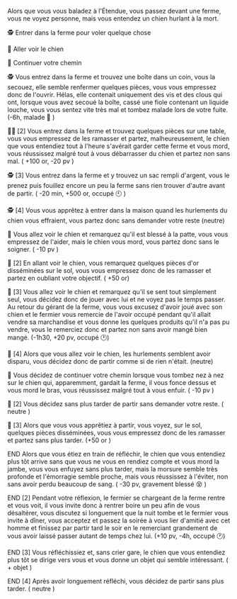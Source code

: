 Alors que vous vous baladez à l'Étendue, vous passez devant une ferme, vous ne voyez personne, mais vous entendez un chien hurlant à la mort.

🕵️ Entrer dans la ferme pour voler quelque chose

🐶 Aller voir le chien

🚶 Continuer votre chemin

🕵️ Vous entrez dans la ferme et trouvez une boîte dans un coin, vous la secouez, elle semble renfermer quelques pièces, vous vous empressez donc de l'ouvrir. Hélas, elle contenait uniquement des vis et des clous qui ont, lorsque vous avez secoué la boîte, cassé une fiole contenant un liquide louche, vous vous sentez vite très mal et tombez malade lors de votre fuite. (-6h, malade 🤢 )

🕵️‍♂️ [2] Vous entrez dans la ferme et trouvez quelques pièces sur une table, vous vous empressez de les ramasser et partez, malheureusement, le chien que vous entendiez tout à l'heure s'avérait garder cette ferme et vous mord, vous réussissez malgré tout à vous débarrasser du chien et partez non sans mal. ( +100 or, -20 pv )

🕵️ [3] Vous entrez dans la ferme et y trouvez un sac rempli d'argent, vous le prenez puis fouillez encore un peu la ferme sans rien trouver d'autre avant de partir. ( -20 min, +500 or, occupé 🕙 )

🕵️ [4] Vous vous apprêtez à entrer dans la maison quand les hurlements du chien vous effraient, vous partez donc sans demander votre reste (neutre)

🐶 Vous allez voir le chien et remarquez qu'il est blessé à la patte, vous vous empressez de l'aider, mais le chien vous mord, vous partez donc sans le soigner. ( -10 pv )

🐶 [2] En allant voir le chien, vous remarquez quelques pièces d'or disséminées sur le sol, vous vous empressez donc de les ramasser et partez en oubliant votre objectif. ( +50 or)

🐶 [3] Vous allez voir le chien et remarquez qu'il se sent tout simplement seul, vous décidez donc de jouer avec lui et ne voyez pas le temps passer. Au retour du gérant de la ferme, vous vous excusez d'avoir joué avec son chien et le fermier vous remercie de l'avoir occupé pendant qu'il allait vendre sa marchandise et vous donne les quelques produits qu'il n'a pas pu vendre, vous le remerciez donc et partez non sans avoir mangé bien mangé. (-1h30, +20 pv, occupé 🕐)

🐶 [4] Alors que vous allez voir le chien, les hurlements semblent avoir disparu, vous décidez donc de partir comme si de rien n'était. (neutre)

🚶 Vous décidez de continuer votre chemin lorsque vous tombez nez à nez sur le chien qui, apparemment, gardait la ferme, il vous fonce dessus et vous mord le bras, vous réussissez malgré tout à vous enfuir. ( -10 pv )

🚶 [2] Vous décidez sans plus tarder de partir sans demander votre reste. ( neutre )

🚶 [3] Alors que vous vous apprêtiez à partir, vous voyez, sur le sol, quelques pièces disséminées, vous vous empressez donc de les ramasser et partez sans plus tarder. (+50 or )

END Alors que vous étiez en train de réfléchir, le chien que vous entendiez plus tôt arrive sans que vous ne vous en rendiez compte et vous mord la jambe, vous vous enfuyez sans plus tarder, mais la morsure semble très profonde et l'émorragie semble proche, mais vous réussissez à l'éviter, non sans avoir perdu beaucoup de sang. ( -30 pv, gravement blessé 😵 )

END [2] Pendant votre réflexion, le fermier se chargeant de la ferme rentre et vous voit, il vous invite donc à rentrer boire un peu afin de vous désaltérer, vous discutez si longuement que la nuit tombe et le fermier vous invite à dîner, vous acceptez et passez la soirée à vous lier d'amitié avec cet homme et finissez par partir tard le soir en le remerciant grandement de vous avoir laissé passer autant de temps chez lui. (+10 pv, -4h, occupé 🕐)

END [3] Vous réfléchissiez et, sans crier gare, le chien que vous entendiez plus tôt se dirige vers vous et vous donne un objet qui semble intéressant. ( + objet )

END [4] Après avoir longuement réfléchi, vous décidez de partir sans plus tarder. ( neutre )
